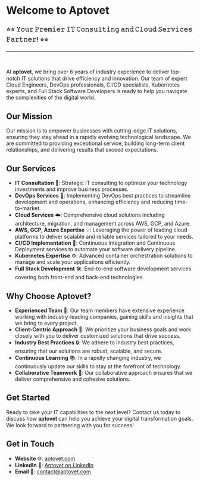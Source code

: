 # Welcome to Aptovet
### ⭐⭐ 𝚈𝚘𝚞𝚛 𝙿𝚛𝚎𝚖𝚒𝚎𝚛 𝙸𝚃 𝙲𝚘𝚗𝚜𝚞𝚕𝚝𝚒𝚗𝚐 𝚊𝚗𝚍 𝙲𝚕𝚘𝚞𝚍 𝚂𝚎𝚛𝚟𝚒𝚌𝚎𝚜 𝙿𝚊𝚛𝚝𝚗𝚎𝚛! ⭐⭐
<hr>
<br>

At 𝐚𝐩𝐭𝐨𝐯𝐞𝐭, we bring over 6 years of industry experience to deliver top-notch IT solutions that drive efficiency and innovation. Our team of expert Cloud Engineers, DevOps professionals, CI/CD specialists, Kubernetes experts, and Full Stack Software Developers is ready to help you navigate the complexities of the digital world.

## Our Mission

Our mission is to empower businesses with cutting-edge IT solutions, ensuring they stay ahead in a rapidly evolving technological landscape. We are committed to providing exceptional service, building long-term client relationships, and delivering results that exceed expectations.

## Our Services

- **IT Consultation** 💼: Strategic IT consulting to optimize your technology investments and improve business processes.
- **DevOps Services** 🚀: Implementing DevOps best practices to streamline development and operations, enhancing efficiency and reducing time-to-market.
- **Cloud Services** ☁️: Comprehensive cloud solutions including architecture, migration, and management across AWS, GCP, and Azure.
- **AWS, GCP, Azure Expertise** 💡: Leveraging the power of leading cloud platforms to deliver scalable and reliable services tailored to your needs.
- **CI/CD Implementation** 🔄: Continuous Integration and Continuous Deployment services to automate your software delivery pipeline.
- **Kubernetes Expertise** ⚙️: Advanced container orchestration solutions to manage and scale your applications efficiently.
- **Full Stack Development** 🛠️: End-to-end software development services covering both front-end and back-end technologies.

## Why Choose Aptovet?

- **Experienced Team** 🌟: Our team members have extensive experience working with industry-leading companies, gaining skills and insights that we bring to every project.
- **Client-Centric Approach** 🎯: We prioritize your business goals and work closely with you to deliver customized solutions that drive success.
- **Industry Best Practices** 🔒: We adhere to industry best practices, ensuring that our solutions are robust, scalable, and secure.
- **Continuous Learning** 📚: In a rapidly changing industry, we continuously update our skills to stay at the forefront of technology.
- **Collaborative Teamwork** 🤝: Our collaborative approach ensures that we deliver comprehensive and cohesive solutions.

## Get Started

Ready to take your IT capabilities to the next level? Contact us today to discuss how 𝐚𝐩𝐭𝐨𝐯𝐞𝐭 can help you achieve your digital transformation goals. We look forward to partnering with you for success!

## Get in Touch

- **Website** 🌐: [aptovet.com](https://aptovet.com)
- **LinkedIn** 🔗: [Aptovet on LinkedIn](https://www.linkedin.com/company/aptovet)
- **Email** 📧: [contact@aptovet.com](mailto:contact@aptovet.com)
